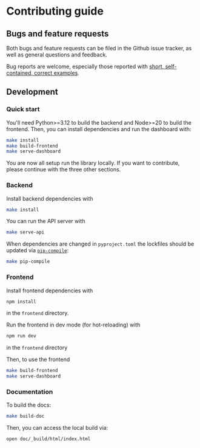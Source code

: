 # Contributing guide

## Bugs and feature requests

Both bugs and feature requests can be filed in the Github issue tracker, as well as general questions and feedback.

Bug reports are welcome, especially those reported with [short, self-contained, correct examples](http://sscce.org/).

## Development

### Quick start

You'll need Python>=3.12 to build the backend and Node>=20 to build the frontend. Then, you can install dependencies and run the dashboard with:
```sh
make install
make build-frontend
make serve-dashboard
```

You are now all setup run the library locally.
If you want to contribute, please continue with the three other sections.

### Backend

Install backend dependencies with
```sh
make install
```

You can run the API server with
```sh
make serve-api
```

When dependencies are changed in `pyproject.toml` the lockfiles should be updated via [`pip-compile`](https://github.com/jazzband/pip-tools):
```sh
make pip-compile
```

### Frontend

Install frontend dependencies with
```sh
npm install
```
in the `frontend` directory.

Run the frontend in dev mode (for hot-reloading) with
```sh
npm run dev
```
in the `frontend` directory


Then, to use the frontend
```sh
make build-frontend
make serve-dashboard
```

### Documentation

To build the docs:
```sh
make build-doc
```

Then, you can access the local build via:
```sh
open doc/_build/html/index.html
```
